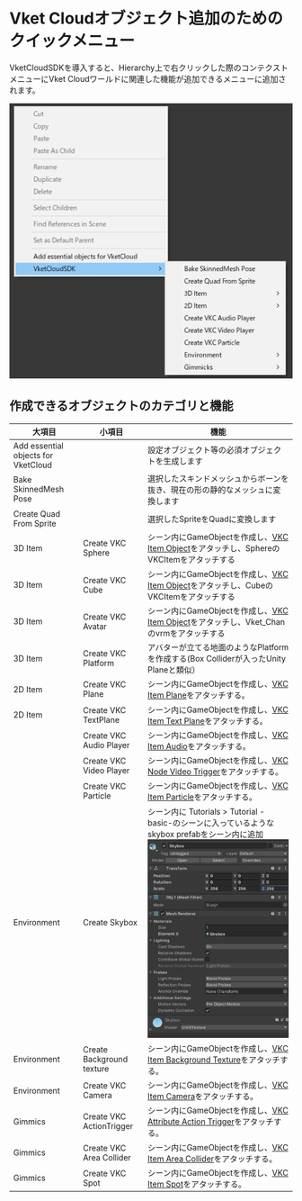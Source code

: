 # Vket Cloudオブジェクト追加のためのクイックメニュー

VketCloudSDKを導入すると、Hierarchy上で右クリックした際のコンテクストメニューにVket Cloudワールドに関連した機能が追加できるメニューに追加されます。

![QuickMenu_1](./img/QuickMenu_1.jpg)

## 作成できるオブジェクトのカテゴリと機能

| 大項目 | 小項目 | 機能 |
|----|----|----|
| Add essential objects for VketCloud || 設定オブジェクト等の必須オブジェクトを生成します |
| Bake SkinnedMesh Pose || 選択したスキンドメッシュからボーンを抜き、現在の形の静的なメッシュに変換します |
| Create Quad From Sprite || 選択したSpriteをQuadに変換します |
| 3D Item | Create VKC Sphere | シーン内にGameObjectを作成し、[VKC Item Object](../VKCComponents/VKCItemObject.md)をアタッチし、SphereのVKCItemをアタッチする |
| 3D Item | Create VKC Cube | シーン内にGameObjectを作成し、[VKC Item Object](../VKCComponents/VKCItemObject.md)をアタッチし、CubeのVKCItemをアタッチする |
| 3D Item | Create VKC Avatar | シーン内にGameObjectを作成し、[VKC Item Object](../VKCComponents/VKCItemObject.md)をアタッチし、Vket_Chanのvrmをアタッチする |
| 3D Item | Create VKC Platform | アバターが立てる地面のようなPlatformを作成する(Box Colliderが入ったUnity Planeと類似） |
| 2D Item | Create VKC Plane | シーン内にGameObjectを作成し、[VKC Item Plane](../VKCComponents/VKCItemPlane.md)をアタッチする。 |
| 2D Item | Create VKC TextPlane | シーン内にGameObjectを作成し、[VKC Item Text Plane](../VKCComponents/VKCItemTextPlane.md)をアタッチする。 |
| |Create VKC Audio Player  | シーン内にGameObjectを作成し、[VKC Item Audio](../VKCComponents/VKCItemAudio.md)をアタッチする。 |
| |Create VKC Video Player | シーン内にGameObjectを作成し、[VKC Node Video Trigger](../VKCComponents/VKCNodeVideoTrigger.md)をアタッチする。 |
| |Create VKC Particle | シーン内にGameObjectを作成し、[VKC Item Particle](../VKCComponents/VKCItemParticle.md)をアタッチする。 |
| Environment | Create Skybox | シーン内に Tutorials > Tutorial -basic-のシーンに入っているようなskybox prefabをシーン内に追加 ![QuickMenu_2](img/QuickMenu_2.jpg) |
| Environment |Create Background texture | シーン内にGameObjectを作成し、[VKC Item Background Texture](../VKCComponents/VKCItemBackgroundTexture.md)をアタッチする。 |
| Environment | Create VKC Camera | シーン内にGameObjectを作成し、[VKC Item Camera](../VKCComponents/VKCItemCamera.md)をアタッチする。 |
| Gimmics | Create VKC ActionTrigger | シーン内にGameObjectを作成し、[VKC Attribute Action Trigger](../VKCComponents/VKCAttributeActionTrigger.md)をアタッチする。 |
| Gimmics | Create VKC Area Collider | シーン内にGameObjectを作成し、[VKC Item Area Collider](../VKCComponents/VKCItemAreaCollider.md)をアタッチする。 |
| Gimmics | Create VKC Spot | シーン内にGameObjectを作成し、[VKC Item Spot](../VKCComponents/VKCItemSpot.md)をアタッチする。 |
